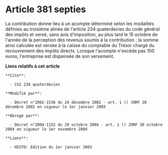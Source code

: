 # Article 381 septies

La contribution donne lieu à un acompte déterminé selon les modalités définies au troisième alinéa de l'article 234
quaterdecies du code général des impôts et versé, sans avis d'imposition, au plus tard le 15 octobre de l'année de la
perception des revenus soumis à la contribution ; la somme ainsi calculée est versée à la caisse du comptable du Trésor
chargé du recouvrement des impôts directs. Lorsque l'acompte n'excède pas 100 euros, l'entreprise est dispensée de son
versement.

**Liens relatifs à cet article**

	**Cite**:

	  - CGI 234 quaterdecies

	**Modifié par**:

	  - Décret n°2002-1536 du 24 décembre 2002 - art. 1 () JORF 28 décembre 2002 en vigueur le 1er janvier 2003

	**Abrogé par**:

	  - Décret n°2004-1152 du 29 octobre 2004 - art. 1 () JORF 30 octobre 2004 en vigueur le 1er novembre 2004

	**Liens**:

	  - HISTO: Edition du 1er janvier 2003
